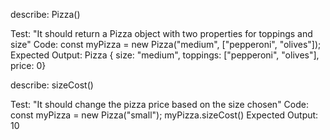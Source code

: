 describe: Pizza()

Test: "It should return a Pizza object with two properties for toppings and size"
Code: 
const myPizza = new Pizza("medium", ["pepperoni", "olives"]);
Expected Output: Pizza { size: "medium", toppings: ["pepperoni", "olives"], price: 0}

describe: sizeCost()

Test: "It should change the pizza price based on the size chosen"
Code: 
const myPizza = new Pizza("small");
myPizza.sizeCost()
Expected Output: 10
